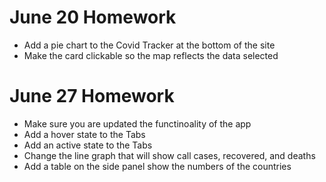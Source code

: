 

# June 20 Homework

- Add a pie chart to the Covid Tracker at the bottom of the site
- Make the card clickable so the map reflects the data selected

# June 27 Homework

- Make sure you are updated the functinoality of the app
- Add a hover state to the Tabs
- Add an active state to the Tabs
- Change the line graph that will show call cases, recovered, and deaths
- Add a table on the side panel show the numbers of the countries
